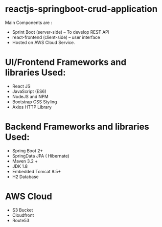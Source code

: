 # reactjs-springboot-crud-application

Main Components are : 
- Sprint Boot (server-side) – To develop REST API
- react-frontend (client-side) – user interface
- Hosted on AWS Cloud Service. 

# UI/Frontend Frameworks and libraries Used:
- React JS
- JavaScript (ES6)
- NodeJS and NPM
- Bootstrap CSS Styling
- Axios HTTP Library

# Backend Frameworks and libraries Used:
- Spring Boot 2+
- SpringData JPA ( Hibernate)
- Maven 3.2 +
- JDK 1.8
- Embedded Tomcat 8.5+
- H2 Database

# AWS Cloud
- S3 Bucket 
- Cloudfront
- Route53









